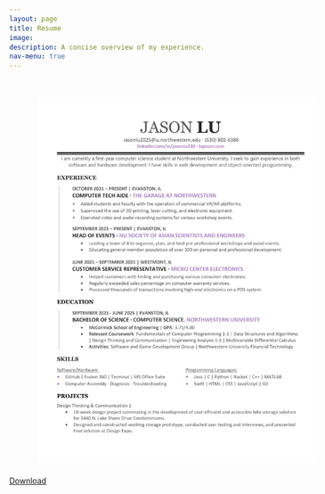 ```yaml
---
layout: page
title: Resume
image: 
description: A concise overview of my experience. 
nav-menu: true
---
```


<img class="center" src="assets/images/0001.jpg" style="width:auto; height:auto;">

<div class="content">
			<div class="inner">
					<a href="assets/Resume.pdf" class="button special icon fa-download" target="_blank" rel="noopener noreferrer">Download</a>
			</div>
        </div>

<style>
    .center {
        display: block;
        margin-left: auto;
        margin-right: auto;
        width: 50%;
        margin-top: 50px;
        margin-bottom: 25px;
        padding-right: 50px;
        padding-left: 50px;
    }

</style>